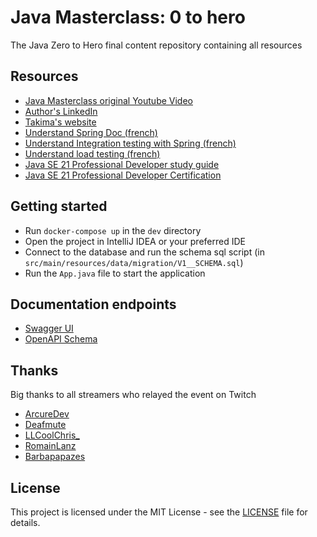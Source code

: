 # Java Masterclass: 0 to hero

The Java Zero to Hero final content repository containing all resources

## Resources
- [Java Masterclass original Youtube Video](https://www.udemy.com/course/java-masterclass-complete-java-development-bootcamp/)
- [Author's LinkedIn](https://linkedin.com/in/loicortola)
- [Takima's website](https://takima.fr/)
- [Understand Spring Doc (french)](https://www.youtube.com/watch?v=GTHDzFtZ1vA)
- [Understand Integration testing with Spring (french)](https://www.youtube.com/watch?v=1PEty_-Xnik)
- [Understand load testing (french)](https://www.youtube.com/watch?v=rXYq4Mhe80M)
- [Java SE 21 Professional Developer study guide](https://www.amazon.com/Oracle-Certified-Professional-Developer-Study/dp/1394286619/ref=sr_1_1?crid=9N5EDB3RRC9K&dib=eyJ2IjoiMSJ9.Ah50VfoZuSdvszi-LoTrsm-onV3TOukMxtcfgQ5SQEZRStGJXrUg4-50tHlw6c80IyPqHsOtW-ku51hYdvbsSdx2k0ZMY4urfjISC9l50Ov00-abXJMCtH5_rg8PI2ssrqpOUqELL35dIaj2CZsTLw.cgbWoGrlQr-uIF4qtbu5qqKyU51fL5L8c2T8cUz3QBU&dib_tag=se&keywords=oracle+certified+professional+java+se+21&qid=1752744605&sprefix=Java+SE+21+%2Caps%2C224&sr=8-1)
- [Java SE 21 Professional Developer Certification](https://mylearn.oracle.com/ou/exam/java-se-21-developer-professional-1z0-830/105037/139080/220555)

## Getting started
- Run `docker-compose up` in the `dev` directory
- Open the project in IntelliJ IDEA or your preferred IDE
- Connect to the database and run the schema sql script (in `src/main/resources/data/migration/V1__SCHEMA.sql`) 
- Run the `App.java` file to start the application

## Documentation endpoints
- [Swagger UI](http://localhost:8080/docs)
- [OpenAPI Schema](http://localhost:8080/api-docs)

## Thanks
Big thanks to all streamers who relayed the event on Twitch
 * [ArcureDev](https://www.twitch.tv/arcuredev)
 * [Deafmute](https://www.twitch.tv/deafmute)
 * [LLCoolChris_](https://www.twitch.tv/llcoolchris_)
 * [RomainLanz](https://www.twitch.tv/romainlanz)
 * [Barbapapazes](https://www.twitch.tv/barbapapazes)

## License
This project is licensed under the MIT License - see the [LICENSE](LICENSE) file for details.
